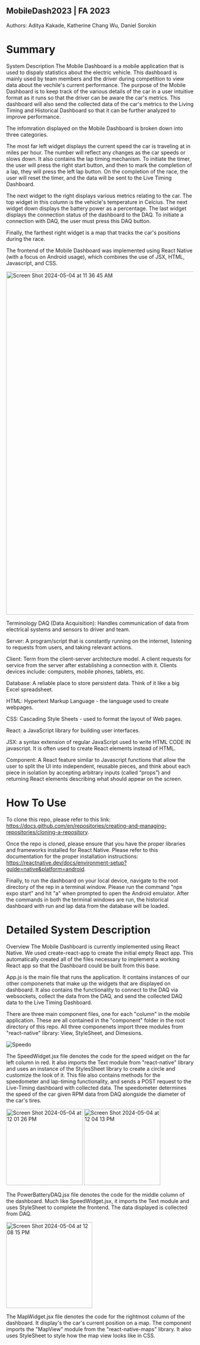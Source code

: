 ## MobileDash2023 | FA 2023

Authors: Aditya Kakade, Katherine Chang Wu, Daniel Sorokin

# Summary
System Description 
The Mobile Dashboard is a mobile application that is used to dispaly statistics about the electric vehicle. This dashboard is mainly used by team members and the driver during competition to view data about the vechile's current performance. The purpose of the Mobile Dashboard is to keep track of the various details of the car in a user intuitive format as it runs so that the driver can be aware the car's metrics. This dashboard will also send the collected data of the car's metrics to the Living Timing and Historical Dashboard so that it can be further analyzed to improve performance.

The infomration displayed on the Mobile Dashboard is broken down into three categories. 

The most far left widget displays the current speed the car is traveling at in miles per hour. The number will reflect any changes as the car speeds or slows down. It also contains the lap timing mechanism. To initiate the timer, the user will press the right start button, and then to mark the completion of a lap, they will press the left lap button. On the completion of the race, the user will reset the timer, and the data will be sent to the Live Timing Dashboard.

The next widget to the right displays various metrics relating to the car. The top widget in this column is the vehicle's temperature in Celcius. The next widget down displays the battery power as a percentage. The last widget displays the connection status of the dashboard to the DAQ. To initiate a connection with DAQ, the user must press this DAQ button. 

Finally, the farthest right widget is a map that tracks the car's positions during the race.

The frontend of the Mobile Dashboard was implemented using React Native (with a focus on Android usage), which combines the use of JSX, HTML, Javascript, and CSS. 

<img width="921" alt="Screen Shot 2024-05-04 at 11 36 45 AM" src="https://github.com/adityakakade432/MobileDash2023/assets/158237006/4a199d18-1886-49b6-99b4-687f54693789">


Terminology
DAQ (Data Acquisition): Handles communication of data from electrical systems and sensors to driver and team.

Server: A program/script that is constantly running on the internet, listening to requests from users, and taking relevant actions.

Client: Term from the client-server architecture model. A client requests for service from the server after establishing a connection with it. Clients devices include: computers, mobile phones, tablets, etc.

Database: A reliable place to store persistent data. Think of it like a big Excel spreadsheet.

HTML: Hypertext Markup Language - the language used to create webpages.

CSS: Cascading Style Sheets - used to format the layout of Web pages.

React: a JavaScript library for building user interfaces.

JSX: a syntax extension of regular JavaScript used to write HTML CODE IN javascript. It is often used to create React elements instead of HTML.

Component: A React feature similar to Javascript functions that allow the user to split the UI into independent, reusable pieces, and think about each piece in isolation by accepting arbitrary inputs (called “props”) and returning React elements describing what should appear on the screen.

# How To Use
To clone this repo, please refer to this link: https://docs.github.com/en/repositories/creating-and-managing-repositories/cloning-a-repository. 

Once the repo is cloned, please ensure that you have the proper libraries and frameworks installed for React Native. Please refer to this documentation for the proper installation instructions: https://reactnative.dev/docs/environment-setup?guide=native&platform=android. 

Finally, to run the dashboard on your local device, navigate to the root directory of the rep in a terminal window. Please run the command "npx expo start" and hit "a" when prompted to open the Android emulator. After the commands in both the terminal windows are run, the historical dashboard with run and lap data from the database will be loaded.



# Detailed System Description 
Overview
The Mobile Dashboard is currently implemented using React Native. We used create-react-app to create the initial empty React app. This automatically created all of the files necessary to implement a working React app so that the Dashboard could be built from this base. 

App.js is the main file that runs the application. It contains instances of our other componenets that make up the widgets that are displayed on dashboard. It also contains the functionality to connect to the DAQ via websockets, collect the data from the DAQ, and send the collected DAQ data to the Live Timing Dashboard.

There are three main component files, one for each "column" in the mobile application. These are all contained in the "component" folder in the root directory of this repo. All three componenets import three modules from "react-native" library: View, StyleSheet, and Dimesions. 

![Speedo](https://github.com/adityakakade432/MobileDash2023/assets/158237006/64e52df5-9f85-4192-8610-7df6b457535e)

The SpeedWidget.jsx file denotes the code for the speed widget on the far left column in red. It also imports the Text module from "react-native" library and uses an instance of the StylesSheet library to create a circle and customize the look of it. This file also contains methods for the speedometer and lap-timing functionality, and sends a POST request to the Live-Timing dashboard with collected data. The speedometer determines the speed of the car given RPM data from DAQ alongside the diameter of the car's tires. 

<img width="205" alt="Screen Shot 2024-05-04 at 12 01 26 PM" src="https://github.com/adityakakade432/MobileDash2023/assets/158237006/6acdb987-a708-44f3-bf0c-4bc7b1296008">
<img width="205" alt="Screen Shot 2024-05-04 at 12 04 13 PM" src="https://github.com/adityakakade432/MobileDash2023/assets/158237006/e548cf55-7ae9-4729-ad61-cf423fab884b">

The PowerBatteryDAQ.jsx file denotes the code for the middle column of the dashboard. Much like SpeedWidget.jsx, it imports the Text module and uses StyleSheet to complete the frontend. The data displayed is collected from DAQ. 

<img width="231" alt="Screen Shot 2024-05-04 at 12 08 15 PM" src="https://github.com/adityakakade432/MobileDash2023/assets/158237006/3f57c9f0-c7c0-49d3-bf3f-85550125c32f">

The MapWidget.jsx file denotes the code for the rightmost column of the dashboard. It display's the car's current position on a map. The component imports the "MapView" module from the "react-native-maps" library. It also uses StyleSheet to style how the map view looks like in CSS. 
